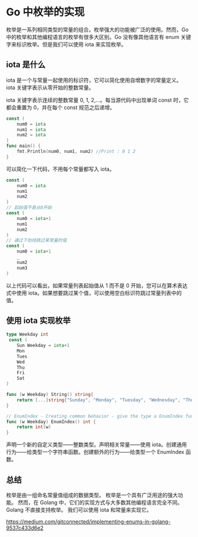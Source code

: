 # Go 中枚举的实现

枚举是一系列相同类型的常量的组合。枚举强大的功能被广泛的使用。然而，Go 中的枚举和其他编程语言的枚举有很多大区别。Go 没有像其他语言有 enum 关键字来标识枚举。但是我们可以使用 iota 来实现枚举。

## iota 是什么

iota 是一个与常量一起使用的标识符，它可以简化使用自增数字的常量定义。 iota 关键字表示从零开始的整数常量。

iota 关键字表示连续的整数常量 0, 1, 2,…。每当源代码中出现单词 const 时，它都会重置为 0，并在每个 const 规范之后递增。

```go
const (
    num0 = iota
    num1 = iota
    num2 = iota
)
func main() {
    fmt.Println(num0, num1, num2) //Print : 0 1 2
}
```

可以简化一下代码，不用每个常量都写入 iota。

```go
const (
    num0 = iota
    num1 
    num2 
)
// 起始值不是从0开始
const (
    num0 = iota+1
    num1 
    num2 
)
// 通过下划线跳过某常量的值
const (
    num0 = iota+1
    _ 
    num2 
    num3
)
```

以上代码可以看出，如果常量列表起始值从 1 而不是 0 开始，您可以在算术表达式中使用 iota。如果想要跳过某个值，可以使用空白标识符跳过常量列表中的值。

## 使用 iota 实现枚举

```go
type Weekday int
 const (
    Sun Weekday = iota+1
    Mon
    Tues
    Wed
    Thu
    Fri
    Sat 
)
```

```go
func (w Weekday) String() string{
    return [...]string{"Sunday", "Monday", "Tuesday", "Wednesday", "Thursday", "Friday", "Saturday"}[w-1]
}

// EnumIndex - Creating common behavior - give the type a EnumIndex function
func (w Weekday) EnumIndex() int {
    return int(w)
}
```

声明一个新的自定义类型——整数类型。声明相关常量——使用 iota。创建通用行为——给类型一个字符串函数。创建额外的行为——给类型一个 EnumIndex 函数。

## 总结

枚举是由一组命名常量值组成的数据类型。 枚举是一个具有广泛用途的强大功能。 然而，在 Golang 中，它们的实现方式与大多数其他编程语言完全不同。 Golang 不直接支持枚举。 我们可以使用 iota 和常量来实现它。

https://medium.com/gitconnected/implementing-enums-in-golang-9537c433d6e2
